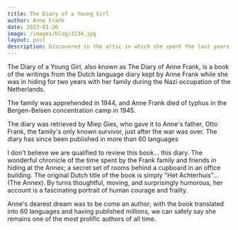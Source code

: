 ```yaml
---
title: The Diary of a Young Girl
author: Anne Frank
date: 2023-01-26
image: /images/blog/3134.jpg
layout: post
description: Discovered in the attic in which she spent the last years of her life, Anne Frank’s remarkable diary has become a world classic—a powerful reminder of the horrors of war and an eloquent testament to the human spirit. 
---
```


The Diary of a Young Girl, also known as The Diary of Anne Frank, is a book of the writings from the Dutch language diary kept by Anne Frank while she was in hiding for two years with her family during the Nazi occupation of the Netherlands.

The family was apprehended in 1944, and Anne Frank died of typhus in the Bergen-Belsen concentration camp in 1945.

The diary was retrieved by Miep Gies, who gave it to Anne's father, Otto Frank, the family's only known survivor, just after the war was over. The diary has since been published in more than 60 languages

I don't believe we are qualified to review this book... this diary. The wonderful chronicle of the time spent by the Frank family and friends in hiding at the Annex; a secret set of rooms behind a cupboard in an office building. The original Dutch title of the book is simply "Het Achterhuis"... (The Annex). By turns thoughtful, moving, and surprisingly humorous, her account is a fascinating portrait of human courage and frailty.

Anne's dearest dream was to be come an author; with the book translated into 60 languages and having published millions, we can safely say she remains one of the most prolific authors of all time.
